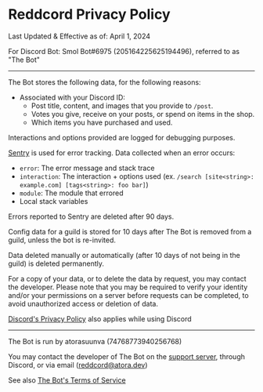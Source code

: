 # Reddcord Privacy Policy

Last Updated & Effective as of: April 1, 2024

For Discord Bot: Smol Bot#6975 (205164225625194496), referred to as "The Bot"

---

The Bot stores the following data, for the following reasons:

- Associated with your Discord ID:
  - Post title, content, and images that you provide to `/post`.
  - Votes you give, receive on your posts, or spend on items in the shop.
  - Which items you have purchased and used.

Interactions and options provided are logged for debugging purposes.

[Sentry](https://sentry.io) is used for error tracking. Data collected when an error occurs:

- `error`: The error message and stack trace
- `interaction`: The interaction + options used (ex. `/search [site<string>: example.com] [tags<string>: foo bar]`)
- `module`: The module that errored
- Local stack variables

Errors reported to Sentry are deleted after 90 days.

Config data for a guild is stored for 10 days after The Bot is removed from a guild, unless the bot is re-invited.

Data deleted manually or automatically (after 10 days of not being in the guild) is deleted permanently.

For a copy of your data, or to delete the data by request, you may contact the developer. Please note that you may be required to verify your identity and/or your permissions on a server before requests can be completed, to avoid unauthorized access or deletion of data.

[Discord's Privacy Policy](https://discord.com/privacy) also applies while using Discord

---

The Bot is run by atorasuunva (74768773940256768)

You may contact the developer of The Bot on the [support server](https://discord.gg/8K3uCfb), through Discord, or via email (reddcord@atora.dev)

See also [The Bot's Terms of Service](./tos.md)
